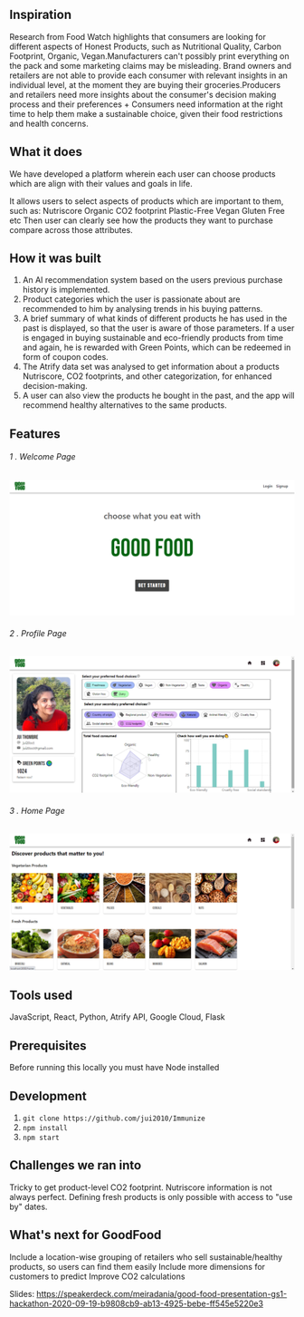 ## Inspiration
Research from Food Watch highlights that consumers are looking for different aspects of Honest Products, such as Nutritional Quality, Carbon Footprint, Organic, Vegan.Manufacturers can't possibly print everything on the pack and some marketing claims may be misleading. Brand owners and retailers are not able to provide each consumer with relevant insights in an individual level, at the moment they are buying their groceries.Producers and retailers need more insights about the consumer's decision making process and their preferences + Consumers need information at the right time to help them make a sustainable choice, given their food restrictions and health concerns.

## What it does
We have developed a platform wherein each user can choose products which are align with their values and goals in life.

It allows users to select aspects of products which are important to them, such as:
Nutriscore
Organic
CO2 footprint
Plastic-Free
Vegan
Gluten Free
etc
Then user can clearly see how the products they want to purchase compare across those attributes.

## How it was built
1) An AI recommendation system based on the users previous purchase history is implemented. 
2) Product categories which the user is passionate about are recommended to him by analysing trends in his buying patterns.
3) A brief summary of what kinds of different products he has used in the past is displayed, so that the user is aware of those parameters. If a user is engaged in buying sustainable and eco-friendly products from time and again, he is rewarded with Green Points, which can be redeemed in form of coupon codes.
4) The Atrify data set was analysed to get information about a products Nutriscore, CO2 footprints, and other categorization, for enhanced decision-making.
5) A user can also view the products he bought in the past, and the app will recommend healthy alternatives to the same products.


## Features
###### 1 . Welcome Page

<kbd>
  <img src="https://github.com/jui2010/GoodFood/blob/master/frontend/src/assets/welcome.png">
</kbd>

###### 2 . Profile Page

<kbd>
  <img src="https://github.com/jui2010/GoodFood/blob/master/frontend/src/assets/profile.png">
</kbd>

###### 3 . Home Page

<kbd>
  <img src="https://github.com/jui2010/GoodFood/blob/master/frontend/src/assets/home.png">
</kbd>


## Tools used
JavaScript, React, Python, Atrify API, Google Cloud, Flask

## Prerequisites
Before running this locally you must have Node installed

## Development

1. ```git clone https://github.com/jui2010/Immunize```
2. ```npm install```
3. ```npm start```

## Challenges we ran into
Tricky to get product-level CO2 footprint. Nutriscore information is not always perfect. Defining fresh products is only possible with access to "use by" dates.

## What's next for GoodFood
Include a location-wise grouping of retailers who sell sustainable/healthy products, so users can find them easily
Include more dimensions for customers to predict 
Improve CO2 calculations

Slides: https://speakerdeck.com/meiradania/good-food-presentation-gs1-hackathon-2020-09-19-b9808cb9-ab13-4925-bebe-ff545e5220e3
